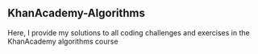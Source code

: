 ## KhanAcademy-Algorithms
Here, I provide my solutions to all coding challenges and exercises in the KhanAcademy algorithms course  
